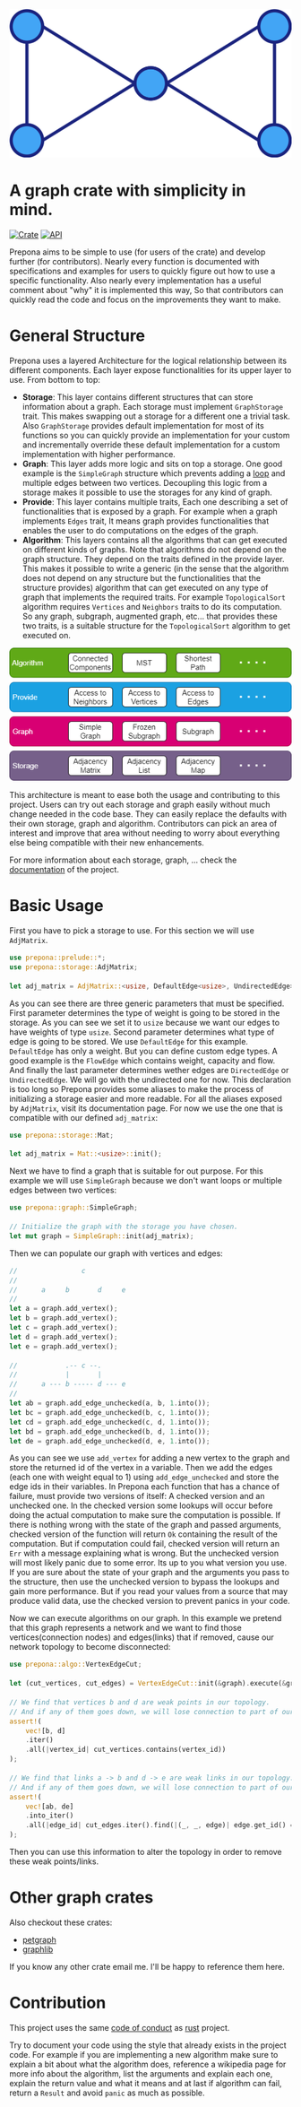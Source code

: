 ![](assets/prepona.svg)

A graph crate with simplicity in mind.
==========================================================

[![Crate](https://img.shields.io/crates/v/prepona.svg)](https://crates.io/crates/prepona)
[![API](https://docs.rs/prepona/badge.svg)](https://docs.rs/prepona)

Prepona aims to be simple to use (for users of the crate) and develop further (for contributors). Nearly every function is documented with specifications and examples for users to quickly figure out how to use a specific functionality. Also nearly every implementation has a useful comment about "why" it is implemented this way, So that contributors can quickly read the code and focus on the improvements they want to make.

# General Structure
Prepona uses a layered Architecture for the logical relationship between its different components. Each layer expose functionalities for its upper layer to use. From bottom to top:
* **Storage**: This layer contains different structures that can store information about a graph. Each storage must implement `GraphStorage` trait. This makes swapping out a storage for a different one a trivial task. Also `GraphStorage` provides default implementation for most of its functions so you can quickly provide an implementation for your custom and incrementally override these default implementation for a custom implementation with higher performance.
* **Graph**: This layer adds more logic and sits on top a storage. One good example is the `SimpleGraph` structure which prevents adding a [loop](https://en.wikipedia.org/wiki/Loop_(graph_theory)) and multiple edges between two vertices. Decoupling this logic from a storage makes it possible to use the storages for any kind of graph.
* **Provide**: This layer contains multiple traits, Each one describing a set of functionalities that is exposed by a graph. For example when a graph implements `Edges` trait, It means graph provides functionalities that enables the user to do computations on the edges of the graph.
* **Algorithm**: This layers contains all the algorithms that can get executed on different kinds of graphs. Note that algorithms do not depend on the graph structure. They depend on the traits defined in the provide layer. This makes it possible to write a generic (in the sense that the algorithm does not depend on any structure but the functionalities that the structure provides) algorithm that can get executed on any type of graph that implements the required traits. For example `TopologicalSort` algorithm requires `Vertices` and `Neighbors` traits to do its computation. So any graph, subgraph, augmented graph, etc... that provides these two traits, is a suitable structure for the `TopologicalSort` algorithm to get executed on.

<div style="text-align:center"><img src="assets/general-structure.png" /></div>

This architecture is meant to ease both the usage and contributing to this project. Users can try out each storage and graph easily without much change needed in the code base. They can easily replace the defaults with their own storage, graph and algorithm. Contributors can pick an area of interest and improve that area without needing to worry about everything else being compatible with their new enhancements.

For more information about each storage, graph, ... check the [documentation](https://docs.rs/prepona) of the project.

# Basic Usage
First you have to pick a storage to use. For this section we will use `AdjMatrix`. 
```rust
use prepona::prelude::*;
use prepona::storage::AdjMatrix;

let adj_matrix = AdjMatrix::<usize, DefaultEdge<usize>, UndirectedEdge>::init(); 
```
As you can see there are three generic parameters that must be specified. First parameter determines the type of weight is going to be stored in the storage. As you can see we set it to `usize` because we want our edges to have weights of type `usize`. Second parameter determines what type of edge is going to be stored. We use `DefaultEdge` for this example. `DefaultEdge` has only a weight. But you can define custom edge types. A good example is the `FlowEdge` which contains weight, capacity and flow. And finally the last parameter determines wether edges are `DirectedEdge` or `UndirectedEdge`. We will go with the undirected one for now. This declaration is too long so Prepona provides some aliases to make the process of initializing a storage easier and more readable. For all the aliases exposed by `AdjMatrix`, visit its documentation page. For now we use the one that is compatible with our defined `adj_matrix`:
```rust
use prepona::storage::Mat;

let adj_matrix = Mat::<usize>::init();
```
Next we have to find a graph that is suitable for out purpose. For this example we will use `SimpleGraph` because we don't want loops or multiple edges between two vertices:
```rust
use prepona::graph::SimpleGraph;

// Initialize the graph with the storage you have chosen.
let mut graph = SimpleGraph::init(adj_matrix);
```
Then we can populate our graph with vertices and edges:
```rust
//                c    
//                   
//      a     b       d     e
//
let a = graph.add_vertex();
let b = graph.add_vertex();
let c = graph.add_vertex();
let d = graph.add_vertex();
let e = graph.add_vertex();

//            .-- c --.
//            |       |
//      a --- b ----- d --- e
//
let ab = graph.add_edge_unchecked(a, b, 1.into());
let bc = graph.add_edge_unchecked(b, c, 1.into());
let cd = graph.add_edge_unchecked(c, d, 1.into());
let bd = graph.add_edge_unchecked(b, d, 1.into());
let de = graph.add_edge_unchecked(d, e, 1.into());
```
As you can see we use `add_vertex` for adding a new vertex to the graph and store the returned id of the vertex in a variable. Then we add the edges (each one with weight equal to 1) using `add_edge_unchecked` and store the edge ids in their variables. In Prepona each function that has a chance of failure, must provide two versions of itself: A checked version and an unchecked one. In the checked version some lookups will occur before doing the actual computation to make sure the computation is possible. If there is nothing wrong with the state of the graph and passed arguments, checked version of the function will return `Ok` containing the result of the computation. But if computation could fail, checked version will return an `Err` with a message explaining what is wrong. But the unchecked version will most likely panic due to some error. Its up to you what version you use. If you are sure about the state of your graph and the arguments you pass to the structure, then use the unchecked version to bypass the lookups and gain more performance. But if you read your values from a source that may produce valid data, use the checked version to prevent panics in your code.

Now we can execute algorithms on our graph. In this example we pretend that this graph represents a network and we want to find those vertices(connection nodes) and edges(links) that if removed, cause our network topology to become disconnected:
```rust
use prepona::algo::VertexEdgeCut;

let (cut_vertices, cut_edges) = VertexEdgeCut::init(&graph).execute(&graph);

// We find that vertices b and d are weak points in our topology. 
// And if any of them goes down, we will lose connection to part of our network topology.
assert!(
    vec![b, d]
    .iter()
    .all(|vertex_id| cut_vertices.contains(vertex_id))
);

// We find that links a -> b and d -> e are weak links in our topology. 
// And if any of them goes down, we will lose connection to part of our network topology.
assert!(
    vec![ab, de]
    .into_iter()
    .all(|edge_id| cut_edges.iter().find(|(_, _, edge)| edge.get_id() == edge_id).is_some())
);
```
Then you can use this information to alter the topology in order to remove these weak points/links.

# Other graph crates
Also checkout these crates:
* [petgraph](https://github.com/petgraph/petgraph)
* [graphlib](https://github.com/purpleprotocol/graphlib)

If you know any other crate email me. I'll be happy to reference them here.

# Contribution
This project uses the same [code of conduct](https://www.rust-lang.org/policies/code-of-conduct) as [rust](https://www.rust-lang.org) project.

Try to document your code using the style that already exists in the project code. For example if you are implementing a new algorithm make sure to explain a bit about what the algorithm does, reference a wikipedia page for more info about the algorithm, list the arguments and explain each one, explain the return value and what it means and at last if algorithm can fail, return a `Result` and avoid `panic` as much as possible.